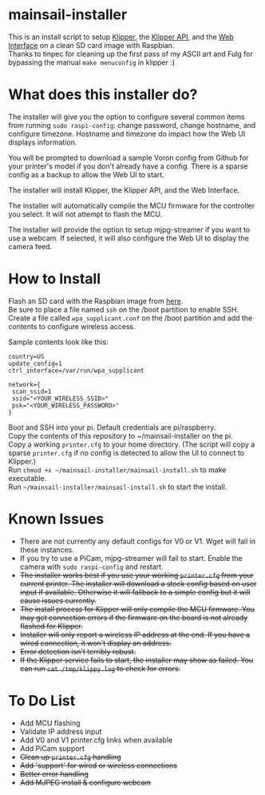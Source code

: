 # mainsail-installer
This is an install script to setup [Klipper](https://github.com/KevinOConnor/klipper), the [Klipper API](https://github.com/Arksine/klipper/tree/work-web_server-20200131), and the [Web Interface](https://github.com/meteyou/mainsail) on a clean SD card image with Raspbian.  
Thanks to tinpec for cleaning up the first pass of my ASCII art and Fulg for bypassing the manual `make menuconfig` in klipper :)

# What does this installer do?  
The installer will give you the option to configure several common items from running `sudo raspi-config`: change password, change hostname, and configure timezone. Hostname and timezone do impact how the Web UI displays information.

You will be prompted to download a sample Voron config from Github for your printer\'s model if you don\'t already have a config. There is a sparse config as a backup to allow the Web UI to start.  

The installer will install Klipper, the Klipper API, and the Web Interface.  

The installer will automatically compile the MCU firmware for the controller you select. It will not attempt to flash the MCU.  

The installer will provide the option to setup mjpg-streamer if you want to use a webcam. If selected, it will also configure the Web UI to display the camera feed.  

# How to Install
Flash an SD card with the Raspbian image from [here](https://www.raspberrypi.org/downloads/raspbian/).  
Be sure to place a file named `ssh` on the /boot partition to enable SSH.  
Create a file called `wpa_supplicant.conf` on the /boot partition and add the contents to configure wireless access.  

Sample contents look like this:  

    country=US
    update_config=1
    ctrl_interface=/var/run/wpa_supplicant

    network={
     scan_ssid=1
     ssid="<YOUR_WIRELESS_SSID>"
     psk="<YOUR_WIRELESS_PASSWORD>"
    }  

Boot and SSH into your pi. Default credentials are pi/raspberry.  
Copy the contents of this repository to ~/mainsail-installer on the pi.  
Copy a working `printer.cfg` to your home directory. (The script will copy a sparse `printer.cfg` if no config is detected to allow the UI to connect to Klipper.)  
Run `chmod +x ~/mainsail-installer/mainsail-install.sh` to make executable.  
Run `~/mainsail-installer/mainsail-install.sh` to start the install.  

# Known Issues
* There are not currently any default configs for V0 or V1. Wget will fail in these instances.
* If you try to use a PiCam, mjpg-streamer will fail to start. Enable the camera with `sudo raspi-config` and restart.  
* ~~The installer works best if you use your working `printer.cfg` from your current printer. The installer will download a stock config based on user input if available. Otherwise it will fallback to a simple config but it will cause issues currently.~~  
* ~~The install process for Klipper will only compile the MCU firmware. You may get connection errors if the firmware on the board is not already flashed for Klipper.~~  
* ~~Installer will only report a wireless IP address at the end. If you have a wired connection, it won\'t display an address.~~  
* ~~Error detection isn\'t terribly robust.~~  
* ~~If the Klipper service fails to start, the installer may show as failed. You can run `cat /tmp/klippy.log` to check for errors.~~

# To Do List
* Add MCU flashing  
* Validate IP address input  
* Add V0 and V1 printer.cfg links when available
* Add PiCam support
* ~~Clean up `printer.cfg` handling~~  
* ~~Add 'support' for wired or wireless connections~~  
* ~~Better error handling~~  
* ~~Add MJPEG install & configure webcam~~  
